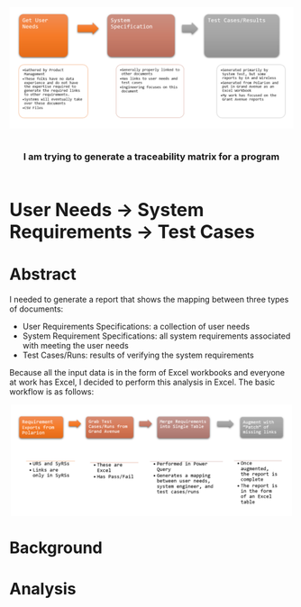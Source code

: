 <img src="./Images/RequirementFlow.png" width="600" style="display:block;margin:0 auto"/>
<br>
<h3 align=center>I am trying to generate a traceability matrix for a program</h2>
<br>

<p style="font-size: 2rem;font-weight:700; display:flex; justify-content:center;">User Needs → System Requirements → Test Cases</p>

# Abstract

I needed to generate a report that shows the mapping between three types of documents:

- User Requirements Specifications: a collection of user needs
- System Requirement Specifications: all system requirements associated with meeting the user needs
- Test Cases/Runs: results of verifying the system requirements

Because all the input data is in the form of Excel workbooks and everyone at work has Excel, I decided to perform this analysis in Excel. The basic workflow is as follows:

<img src="./Images/WorkFlow.png" width="500" style="display:block;margin:0 auto"/>

# Background

# Analysis
